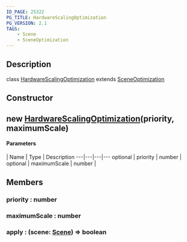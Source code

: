 ```yaml
---
ID_PAGE: 25322
PG_TITLE: HardwareScalingOptimization
PG_VERSION: 2.1
TAGS:
    - Scene
    - SceneOptimization
---
```

## Description

class [HardwareScalingOptimization](/classes/3.1/HardwareScalingOptimization) extends [SceneOptimization](/classes/3.1/SceneOptimization)



## Constructor

## new [HardwareScalingOptimization](/classes/3.1/HardwareScalingOptimization)(priority, maximumScale)



#### Parameters
 | Name | Type | Description
---|---|---|---
optional | priority | number | 
optional | maximumScale | number | 
## Members

### priority : number



### maximumScale : number



### apply : (scene: [Scene](/classes/3.1/Scene)) =&gt; boolean



